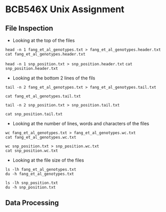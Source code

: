 # BCB546X Unix Assignment
## File Inspection
* Looking at the top of the files

`head -n 1 fang_et_al_genotypes.txt > fang_et_al_genotypes.header.txt`
`cat fang_et_al_genotypes.header.txt`


`head -n 1 snp_position.txt > snp_position.header.txt`
`cat snp_position.header.txt`

* Looking at the bottom 2 lines of the fils

```
tail -n 2 fang_et_al_genotypes.txt > fang_et_al_genotypes.tail.txt

cat fang_et_al_genotypes.tail.txt

tail -n 2 snp_position.txt > snp_position.tail.txt

cat snp_position.tail.txt

```
* Looking at the number of lines, words and characters of the files

```
wc fang_et_al_genotypes.txt > fang_et_al_genotypes.wc.txt
cat fang_et_al_genotypes.wc.txt

wc snp_position.txt > snp_position.wc.txt
cat snp_position.wc.txt
```
* Looking at the file size of the files

```
ls -lh fang_et_al_genotypes.txt
du -h fang_et_al_genotypes.txt

ls -lh snp_position.txt
du -h snp_position.txt

```

## Data Processing

 

